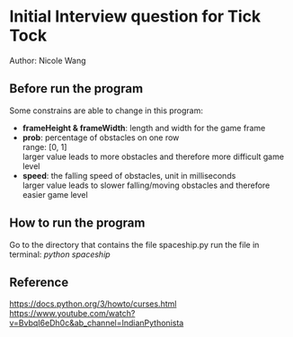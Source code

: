 # Initial Interview question for Tick Tock  
Author: Nicole Wang

## Before run the program
Some constrains are able to change in this program:
* **frameHeight & frameWidth**: length and width for the game frame
* **prob**: percentage of obstacles on one row  
      range: [0, 1]  
      larger value leads to more obstacles and therefore more difficult game level
* **speed**: the falling speed of obstacles, unit in milliseconds  
       larger value leads to slower falling/moving obstacles and therefore easier game level

## How to run the program
Go to the directory that contains the file spaceship.py
run the file in terminal: *python spaceship*

## Reference
https://docs.python.org/3/howto/curses.html  
https://www.youtube.com/watch?v=BvbqI6eDh0c&ab_channel=IndianPythonista
